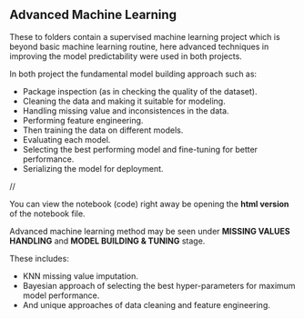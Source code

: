 <h2> Advanced Machine Learning </h2>

These to folders contain a supervised machine learning project which is beyond basic machine learning routine, here advanced techniques in improving the model predictability were used in both projects.



In both project the fundamental model building approach such as:

* Package inspection (as in checking the quality of the dataset).
* Cleaning the data and making it suitable for modeling.
* Handling missing value and inconsistences in the data.
* Performing feature engineering.
* Then training the data on different models.
* Evaluating each model.
* Selecting the best performing model and fine-tuning for better performance.
* Serializing the model for deployment.



//

You can view the notebook (code) right away be opening  the **html version** of the notebook file.



Advanced machine learning method may be seen under **MISSING VALUES HANDLING** and **MODEL BUILDING & TUNING** stage.

These includes:

* KNN missing value imputation.
* Bayesian approach of selecting the best hyper-parameters for maximum model performance.
* And unique approaches of data cleaning and feature engineering.